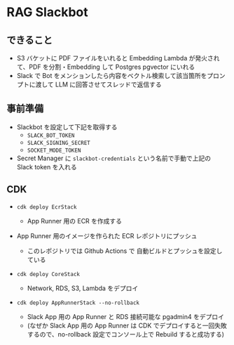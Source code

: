 # RAG Slackbot

## できること
- S3 バケットに PDF ファイルをいれると Embedding Lambda が発火されて、PDF を分割・Embedding して Postgres pgvector にいれる
- Slack で Bot をメンションしたら内容をベクトル検索して該当箇所をプロンプトに渡して LLM に回答させてスレッドで返信する


## 事前準備
- Slackbot を設定して下記を取得する
    - `SLACK_BOT_TOKEN`
    - `SLACK_SIGNING_SECRET`
    - `SOCKET_MODE_TOKEN`
- Secret Manager に `slackbot-credentials` という名前で手動で上記の Slack token を入れる


## CDK
- `cdk deploy EcrStack`
    - App Runner 用の ECR を作成する

- App Runner 用のイメージを作られた ECR レポジトリにプッシュ
    - このレポジトリでは Github Actions で 自動ビルドとプッシュを設定している

- `cdk deploy CoreStack`
    - Network, RDS, S3, Lambda をデプロイ

- `cdk deploy AppRunnerStack --no-rollback`
    - Slack App 用の App Runner と RDS 接続可能な pgadmin4 をデプロイ
    - (なぜか Slack App 用の App Runner は CDK でデプロイすると一回失敗するので、no-rollback 設定でコンソール上で Rebuild すると成功する)
